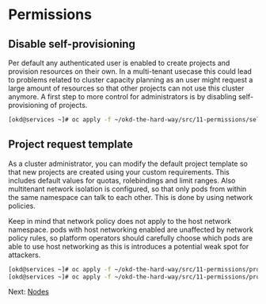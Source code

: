 # Permissions

## Disable self-provisioning

Per default any authenticated user is enabled to create projects and provision
resources on their own. In a multi-tenant usecase this could lead to problems
related to cluster capacity planning as an user might request a large amount of
resources so that other projects can not use this cluster anymore. A first step
to more control for administrators is by disabling self-provisioning of
projects.

```bash
[okd@services ~]# oc apply -f ~/okd-the-hard-way/src/11-permissions/self-provisioning.yaml
```

## Project request template

As a cluster administrator, you can modify the default project template so that
new projects are created using your custom requirements. This includes default
values for quotas, rolebindings and limit ranges. Also multitenant network
isolation is configured, so that only pods from within the same namespace can
talk to each other. This is done by using network policies.

Keep in mind that network policy does not apply to the host network namespace.
pods with host networking enabled are unaffected by network policy rules, so
platform operators should carefully choose which pods are able to use host
networking as this is introduces a potential weak spot for attackers.

```bash
[okd@services ~]# oc apply -f ~/okd-the-hard-way/src/11-permissions/project-request-template.yaml
[okd@services ~]# oc apply -f ~/okd-the-hard-way/src/11-permissions/project-cluster.yaml
```

Next: [Nodes](12-nodes.md)
